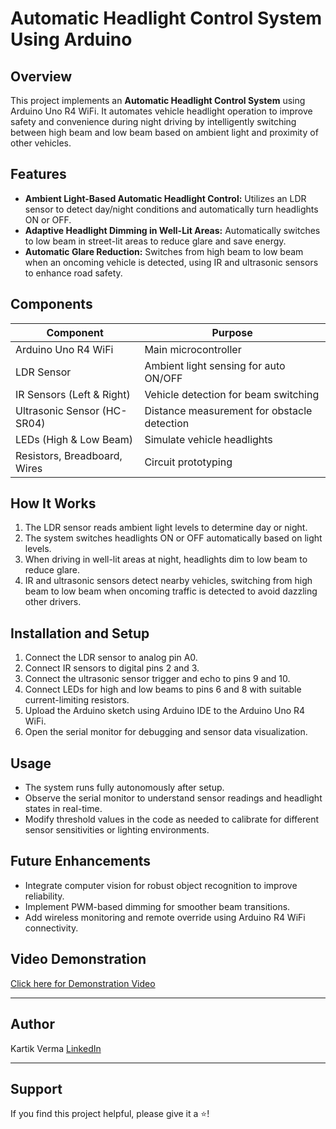 # Automatic Headlight Control System Using Arduino

## Overview
This project implements an **Automatic Headlight Control System** using Arduino Uno R4 WiFi. It automates vehicle headlight operation to improve safety and convenience during night driving by intelligently switching between high beam and low beam based on ambient light and proximity of other vehicles.

## Features
- **Ambient Light-Based Automatic Headlight Control:** Utilizes an LDR sensor to detect day/night conditions and automatically turn headlights ON or OFF.  
- **Adaptive Headlight Dimming in Well-Lit Areas:** Automatically switches to low beam in street-lit areas to reduce glare and save energy.  
- **Automatic Glare Reduction:** Switches from high beam to low beam when an oncoming vehicle is detected, using IR and ultrasonic sensors to enhance road safety.

## Components
| Component             | Purpose                                      |
|-----------------------|----------------------------------------------|
| Arduino Uno R4 WiFi   | Main microcontroller                         |
| LDR Sensor            | Ambient light sensing for auto ON/OFF       |
| IR Sensors (Left & Right) | Vehicle detection for beam switching    |
| Ultrasonic Sensor (HC-SR04) | Distance measurement for obstacle detection|
| LEDs (High & Low Beam) | Simulate vehicle headlights                 |
| Resistors, Breadboard, Wires | Circuit prototyping                      |


## How It Works
1. The LDR sensor reads ambient light levels to determine day or night.  
2. The system switches headlights ON or OFF automatically based on light levels.  
3. When driving in well-lit areas at night, headlights dim to low beam to reduce glare.  
4. IR and ultrasonic sensors detect nearby vehicles, switching from high beam to low beam when oncoming traffic is detected to avoid dazzling other drivers.

## Installation and Setup
1. Connect the LDR sensor to analog pin A0.  
2. Connect IR sensors to digital pins 2 and 3.  
3. Connect the ultrasonic sensor trigger and echo to pins 9 and 10.  
4. Connect LEDs for high and low beams to pins 6 and 8 with suitable current-limiting resistors.  
5. Upload the Arduino sketch using Arduino IDE to the Arduino Uno R4 WiFi.  
6. Open the serial monitor for debugging and sensor data visualization.

## Usage
- The system runs fully autonomously after setup.  
- Observe the serial monitor to understand sensor readings and headlight states in real-time.  
- Modify threshold values in the code as needed to calibrate for different sensor sensitivities or lighting environments.

## Future Enhancements
- Integrate computer vision for robust object recognition to improve reliability.  
- Implement PWM-based dimming for smoother beam transitions.  
- Add wireless monitoring and remote override using Arduino R4 WiFi connectivity.

## Video Demonstration
[Click here for Demonstration Video](https://www.linkedin.com/posts/kartik-verma-2969a71ab_arduino-embeddedsystems-automotiveelectronics-activity-7370885652445540352-4Ppw?utm_source=share&utm_medium=member_desktop&rcm=ACoAADEXNtIBY58IUKipPE6HyE3g9RW9TH1jyWc)

---

## Author
Kartik Verma
[LinkedIn](www.linkedin.com/in/kartik-verma-2969a71ab)

---

## Support
If you find this project helpful, please give it a ⭐️!

